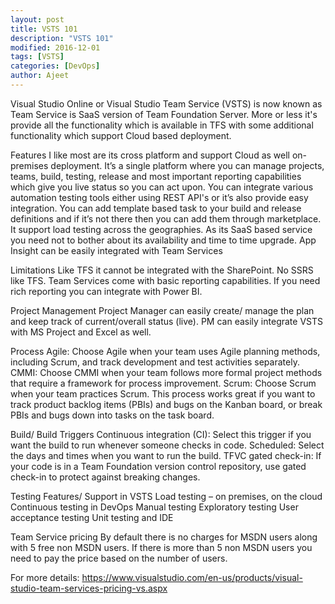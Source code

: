 ```yaml
---
layout: post
title: VSTS 101
description: "VSTS 101"
modified: 2016-12-01
tags: [VSTS]
categories: [DevOps]
author: Ajeet
---     
```


Visual Studio Online or Visual Studio Team Service (VSTS) is now known as Team Service is SaaS version of Team Foundation Server. More or less it's provide all the functionality which is available in TFS with some additional functionality which support Cloud based deployment.

Features I like most are
        its cross platform and support Cloud as well on-premises deployment.
        It’s a single platform where you can manage projects, teams, build, testing, release and most important reporting capabilities which give you live status so you can act upon.
        You can integrate various automation testing tools either using REST API's or it’s also provide easy integration.
        You can add template based task to your build and release definitions and if it’s not there then you can add them through marketplace.
        It support load testing across the geographies.
        As its SaaS based service you need not to bother about its availability and time to time upgrade.
        App Insight can be easily integrated with Team Services

Limitations
        Like TFS it cannot be integrated with the SharePoint.
        No SSRS like TFS. Team Services come with basic reporting capabilities. If you need rich reporting you can integrate with Power BI.

Project Management
        Project Manager can easily create/ manage the plan and keep track of current/overall status (live).
        PM can easily integrate VSTS with MS Project and Excel as well.

Process
        Agile: Choose Agile when your team uses Agile planning methods, including Scrum, and track development and test activities separately.
        CMMI: Choose CMMI when your team follows more formal project methods that require a framework for process improvement.
        Scrum: Choose Scrum when your team practices Scrum. This process works great if you want to track product backlog items (PBIs) and bugs on the Kanban board, or break PBIs and bugs down into tasks on the task board.

Build/ Build Triggers
        Continuous integration (CI): Select this trigger if you want the build to run whenever someone checks in code. 
        Scheduled: Select the days and times when you want to run the build.
        TFVC gated check-in: If your code is in a Team Foundation version control repository, use gated check-in to protect against breaking changes.

Testing Features/ Support in VSTS
        Load testing – on premises, on the cloud
        Continuous testing in DevOps
        Manual testing
        Exploratory testing
        User acceptance testing
        Unit testing and IDE

Team Service pricing
         By default there is no charges for MSDN users along with 5 free non MSDN users. If there is more than 5 non MSDN users you need to pay the price based on the number of users.

For more details: https://www.visualstudio.com/en-us/products/visual-studio-team-services-pricing-vs.aspx